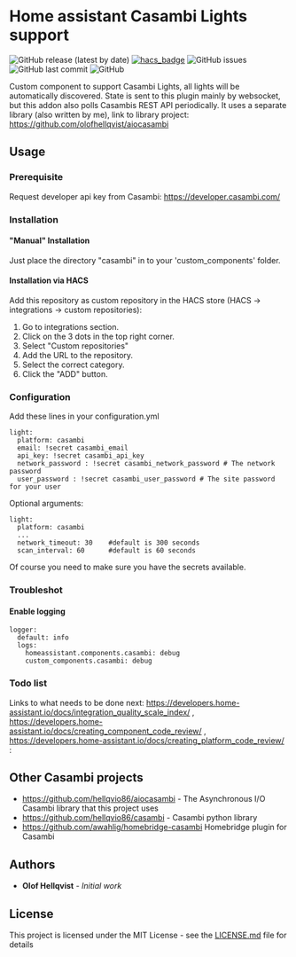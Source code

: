 # Home assistant Casambi Lights support
![GitHub release (latest by date)](https://img.shields.io/github/v/release/hellqvio86/home_assistant_casambi) [![hacs_badge](https://img.shields.io/badge/HACS-Custom-orange.svg)](https://github.com/custom-components/hacs) ![GitHub issues](https://img.shields.io/github/issues-raw/hellqvio86/home_assistant_casambi) ![GitHub last commit](https://img.shields.io/github/last-commit/hellqvio86/aiocasambi) ![GitHub](https://img.shields.io/github/license/hellqvio86/home_assistant_casambi)

Custom component to support Casambi Lights, all lights will be automatically discovered. State is sent to this plugin mainly by websocket, but this addon also polls Casambis REST API periodically.
It uses a separate library (also written by me), link to library project:
https://github.com/olofhellqvist/aiocasambi

## Usage

### Prerequisite
Request developer api key from Casambi: https://developer.casambi.com/

### Installation

#### "Manual" Installation
Just place the directory "casambi" in to your 'custom_components' folder.

#### Installation via HACS
Add this repository as custom repository in the HACS store (HACS -> integrations -> custom repositories):

1. Go to integrations section.
2. Click on the 3 dots in the top right corner.
3. Select "Custom repositories"
4. Add the URL to the repository.
5. Select the correct category.
6. Click the "ADD" button.

### Configuration
Add these lines in your configuration.yml

```
light:
  platform: casambi
  email: !secret casambi_email
  api_key: !secret casambi_api_key
  network_password : !secret casambi_network_password # The network password
  user_password : !secret casambi_user_password # The site password for your user
```

Optional arguments:
```
light:
  platform: casambi
  ...
  network_timeout: 30    #default is 300 seconds
  scan_interval: 60      #default is 60 seconds
```

Of course you need to make sure you have the secrets available.

### Troubleshot
#### Enable logging
```
logger:
  default: info
  logs:
    homeassistant.components.casambi: debug
    custom_components.casambi: debug
```

### Todo list
Links to what needs to be done next: https://developers.home-assistant.io/docs/integration_quality_scale_index/ , https://developers.home-assistant.io/docs/creating_component_code_review/ , https://developers.home-assistant.io/docs/creating_platform_code_review/ :

## Other Casambi projects
* https://github.com/hellqvio86/aiocasambi - The Asynchronous I/O Casambi library that this project uses
* https://github.com/hellqvio86/casambi - Casambi python library
* https://github.com/awahlig/homebridge-casambi Homebridge plugin for Casambi

## Authors

* **Olof Hellqvist** - *Initial work*

## License

This project is licensed under the MIT License - see the [LICENSE.md](LICENSE.md) file for details
